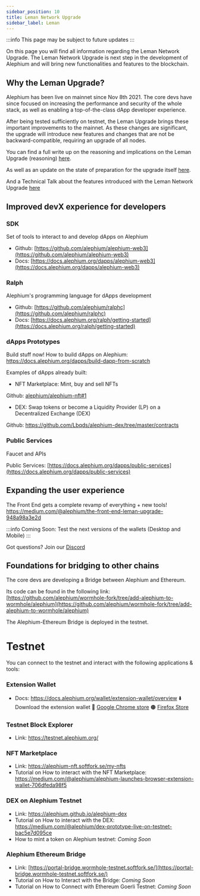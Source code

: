 ```yaml
---
sidebar_position: 10
title: Leman Network Upgrade
sidebar_label: Leman
---
```


:::info
This page may be subject to future updates
:::

On this page you will find all information regarding the Leman Network Upgrade. The Leman Network Upgrade is next step in the development of Alephium and will bring new functionalities and features to the blockchain.

## Why the Leman Upgrade?

Alephium has been live on mainnet since Nov 8th 2021. The core devs have since focused on increasing the performance and security of the whole stack, as well as enabling a top-of-the-class dApp developer experience.

After being tested sufficiently on testnet, the Leman Upgrade brings these important improvements to the mainnet. As these changes are significant, the upgrade will introduce new features and changes that are not be backward-compatible, requiring an upgrade of all nodes.

You can find a full write up on the reasoning and implications on the Leman Upgrade (reasoning) [here](https://medium.com/@alephium/announcing-the-leman-network-upgrade-c01a81e65f0e).

As well as an update on the state of preparation for the upgrade itself [here](https://medium.com/@alephium/the-leman-upgrade-2-232e3374abc4).

And a Technical Talk about the features introduced with the Leman Network Upgrade [here](https://www.youtube.com/watch?v=n7ycJUIfbVg)

## Improved devX experience for developers

### SDK

Set of tools to interact to and develop dApps on Alephium

- Github: [https://github.com/alephium/alephium-web3](https://github.com/alephium/alephium-web3)
- Docs: [https://docs.alephium.org/dapps/alephium-web3](https://docs.alephium.org/dapps/alephium-web3)
 
### Ralph

Alephium's programming language for dApps development

- Github: [https://github.com/alephium/ralphc](https://github.com/alephium/ralphc)
- Docs:  [https://docs.alephium.org/ralph/getting-started](https://docs.alephium.org/ralph/getting-started)

### dApps Prototypes

Build stuff now! How to build dApps on Alephium: https://docs.alephium.org/dapps/build-dapp-from-scratch

Examples of dApps already built:

- NFT Marketplace: Mint, buy and sell NFTs

Github: [alephium/alephium-nft#1](https://github.com/alephium/alephium-nft)

- DEX: Swap tokens or become a Liquidity Provider (LP) on a Decentralized Exchange (DEX)

Github: https://github.com/Lbqds/alephium-dex/tree/master/contracts

### Public Services

Faucet and APIs

Public Services: [https://docs.alephium.org/dapps/public-services](https://docs.alephium.org/dapps/public-services)

## Expanding the user experience

The Front End gets a complete revamp of everything + new tools! https://medium.com/@alephium/the-front-end-leman-upgrade-948a98a3e2d

:::info
Coming Soon: Test the next versions of the wallets (Desktop and Mobile)
:::

Got questions? Join our [Discord](https://alephium.org/discord)

## Foundations for bridging to other chains

The core devs are developing a Bridge between Alephium and Ethereum.

Its code can be found in the following link: [https://github.com/alephium/wormhole-fork/tree/add-alephium-to-wormhole/alephium](https://github.com/alephium/wormhole-fork/tree/add-alephium-to-wormhole/alephium)

The Alephium-Ethereum Bridge is deployed in the testnet.

# Testnet 

You can connect to the testnet and interact with the following applications & tools:

### **Extension Wallet**

- Docs: https://docs.alephium.org/wallet/extension-wallet/overview
⬇️ Download the extension wallet
🔵 [Google Chrome store](https://chrome.google.com/webstore/detail/alephium-extension-wallet/gdokollfhmnbfckbobkdbakhilldkhcj)
🟠 [Firefox Store](https://addons.mozilla.org/en-US/firefox/addon/alephiumextensionwallet/)

### Testnet Block Explorer

- Link: https://testnet.alephium.org/

### NFT Marketplace

- Link: https://alephium-nft.softfork.se/my-nfts
- Tutorial on How to interact with the NFT Marketplace: https://medium.com/@alephium/alephium-launches-browser-extension-wallet-706dfeda98f5

### DEX on Alephium Testnet

- Link: https://alephium.github.io/alephium-dex
- Tutorial on How to interact with the DEX: https://medium.com/@alephium/dex-prototype-live-on-testnet-bac5e7d095ce
- How to mint a token on Alephium testnet: *Coming Soon*

### Alephium Ethereum Bridge

- Link: [https://portal-bridge.wormhole-testnet.softfork.se/](https://portal-bridge.wormhole-testnet.softfork.se/)
- Tutorial on How to Interact with the Bridge: *Coming Soon*
- Tutorial on How to Connect with Ethereum Goerli Testnet: *Coming Soon*
